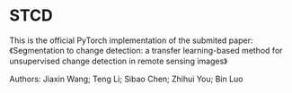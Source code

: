 # STCD
This is the official PyTorch implementation of the submited paper: 《Segmentation to change detection: a transfer learning-based method for unsupervised change detection in remote sensing images》

Authors:  Jiaxin Wang; Teng Li; Sibao Chen; Zhihui You; Bin Luo

